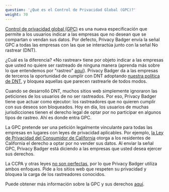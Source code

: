 ```yaml
---
question: '¿Qué es el Control de Privacidad Global (GPC)?'
weight: 70
---
```


[Control de privacidad global (GPC)](https://globalprivacycontrol.org/) es una nueva especificación que permite a los usuarios indicar a las empresas que no desean que se compartan o vendan sus datos. Por defecto, Privacy Badger envía la señal GPC a todas las empresas con las que se interactúa junto con la señal No rastrear (DNT).

¿Cuál es la diferencia? «No rastrear» tiene por objeto indicar a las empresas que usted no quiere ser rastreado de ninguna manera (aprenda más sobre lo que entendemos por "rastreo" [aquí](https://www.eff.org/pages/understanding-effs-do-not-track-policy-universal-opt-out-tracking)). Privacy Badger da a las empresas de terceros la oportunidad de cumplir con DNT adoptando [nuestra política de DNT](https://www.eff.org/dnt-policy/), y bloquea aquellas que parecen rastrearle de todos modos.

Cuando se desarrolló DNT, muchos sitios web simplemente ignoraron las peticiones de los usuarios de no ser rastreados. Por eso, Privacy Badger tiene que actuar como ejecutor: los rastreadores que no quieren cumplir con sus deseos son bloqueados. Hoy en día, los usuarios de muchas jurisdicciones tienen el derecho legal de optar por no participar en algunos tipos de rastreo. Ahí es donde entra GPC.

La GPC pretende ser una petición legalmente vinculante para todas las empresas en lugares con leyes de privacidad aplicables. Por ejemplo, [la Ley de Privacidad del Consumidor de California](https://theccpa.org) otorga a los residentes de California el derecho a optar por no vender sus datos. Al enviar la señal GPC, Privacy Badger está diciendo a las empresas que usted desea ejercer sus derechos.

La CCPA y otras leyes [no son perfectas](https://advocacy.consumerreports.org/press_release/consumer-reports-study-finds-significant-obstacles-to-exercising-california-privacy-rights/), por lo que Privacy Badger utiliza ambos enfoques. Pide a los sitios web que respeten su privacidad y bloquea la carga de los rastreadores conocidos.

Puede obtener más información sobre la GPC y sus derechos [aquí](https://globalprivacycontrol.org/).
